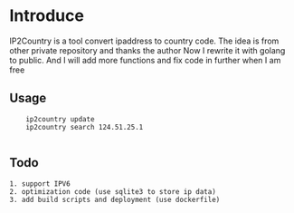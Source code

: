 # Introduce

IP2Country is a tool convert ipaddress to country code. 
The idea is from other private repository and thanks the author
Now I rewrite it with golang to public. 
And I will add more functions and fix code in further when I am free


## Usage

```
    ip2country update
    ip2country search 124.51.25.1
 
```   
## Todo
    1. support IPV6 
    2. optimization code (use sqlite3 to store ip data)
    3. add build scripts and deployment (use dockerfile)
    


    

 